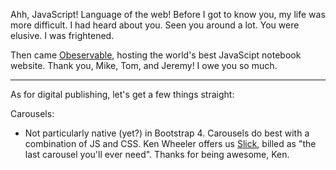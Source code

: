 Ahh, JavaScript!  Language of the web!  Before I got to know you, my life was more difficult.  I had heard about you.  Seen you around a lot.  You were elusive. I was frightened.

Then came [Obeservable](https://beta.observablehq.com/), hosting the world's best JavaScipt notebook website.  Thank you, Mike, Tom, and Jeremy!  I owe you so much.

---

As for digital publishing, let's get a few things straight:

Carousels:

 * Not particularly native (yet?) in Bootstrap 4.  Carousels do best with a combination of JS and CSS. Ken Wheeler offers us [Slick](http://kenwheeler.github.io/slick/), billed as "the last carousel you'll ever need".  Thanks for being awesome, Ken.
 
 
